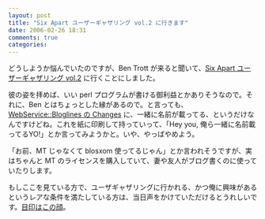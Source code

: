 ```yaml
---
layout: post
title: "Six Apart ユーザーギャザリング vol.2 に行きます"
date: 2006-02-26 18:31
comments: true
categories: 
---
```

<p class="entryBody">
どうしようか悩んでいたのですが、Ben Trott が来ると聞いて、<a href="http://www.sixapart.jp/movabletype/news/2006/02/15-1140.html" target="_blank">Six Apart ユーザーギャザリング vol.2</a> に行くことにしました。
</p>

<p class="entryBody">
彼の姿を拝めば、いい perl プログラムが書ける御利益とかありそうなので。それに、Ben とはちょっとした縁があるので。と言っても、<a href="http://search.cpan.org/src/MIYAGAWA/WebService-Bloglines-0.09/Changes" target="_blank">WebService::Bloglines の Changes</a> に、一緒に名前が載ってる、というだけなんですけどね。これを紙に印刷して持っていって、「Hey you, 俺ら一緒に名前載ってるYO!」とか言ってみようかと。いや、やっぱやめよう。
</p>

<p class="entryBody">
「お前、MT じゃなくて blosxom 使ってるじゃん」とか言われそうですが、実はちゃんと MT のライセンスを購入していて、妻や友人がブログ書くのに使っていたりします。
</p>

<p class="entryBody">
もしここを見ている方で、ユーザギャザリングに行かれる、かつ俺に興味があるというレアな条件を満たしている方は、当日声をかけていただけるとうれしいです。<a href="http://paperboy.jugem.jp/?eid=75" target="_blank">目印はこの顔</a>。
</p>